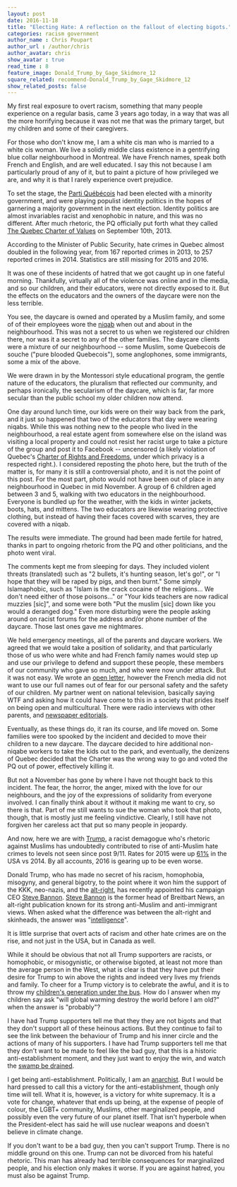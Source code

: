 ```yaml
---
layout: post
date: 2016-11-18
title: "Electing Hate: A reflection on the fallout of electing bigots."
categories: racism government
author_name : Chris Poupart
author_url : /author/chris
author_avatar: chris
show_avatar : true
read_time : 8
feature_image: Donald_Trump_by_Gage_Skidmore_12
square_related: recommend-Donald_Trump_by_Gage_Skidmore_12
show_related_posts: false
---
```



My first real exposure to overt racism, something that many people experience 
on a regular basis, came 3 years ago today, in a way that was all the more
horrifying because it was not me that was the primary target, but my children
and some of their caregivers.

For those who don't know me, I am a white cis man who is married to a white 
cis woman. We live a solidly middle class existence in a gentrifying blue
collar neighbourhood in Montreal. We have French names, speak both French and
English, and are well educated. I say this not because I am particularly proud
of any of it, but to paint a picture of how privileged we are, and why it is
that I rarely experience overt prejudice.

To set the stage, the [Parti Québécois](https://en.wikipedia.org/wiki/Parti_Qu%C3%A9b%C3%A9cois)
had been elected with a minority government, and were playing populist identity
politics in the hopes of garnering a majority government in the next election.
Identity politics are almost invariables racist and xenophobic in nature, and
this was no different. After much rhetoric, the PQ officially put forth what
they called [The Quebec Charter of Values](https://en.wikipedia.org/wiki/Quebec_Charter_of_Values)
on September 10th, 2013.

According to the Minister of Public Security, hate crimes in Quebec almost 
doubled in the following year, from 167 reported crimes in 2013, to 257 
reported crimes in 2014. Statistics are still missing for 2015 and 2016.

It was one of these incidents of hatred that we got caught up in one fateful
morning. Thankfully, virtually all of the violence was online and in the media,
and so our children, and their educators, were not directly exposed to it. But
the effects on the educators and the owners of the daycare were non the less 
terrible.

You see, the daycare is owned and operated by a Muslim family, and some of
of their employees wore the [niqab](https://en.wikipedia.org/wiki/Niq%C4%81b) 
when out and about in the neighbourhood. This was not a secret to us when we 
registered our children there, nor was it a secret to any of the other families.
The daycare clients were a mixture of our neighbourhood -- some Muslim, some 
Quebecois de souche ("pure blooded Quebecois"), some anglophones, some 
immigrants, some a mix of the above.

We were drawn in by the Montessori style educational program, the gentle nature
of the educators, the pluralism that reflected our community, and perhaps 
ironically, the secularism of the daycare, which is far, far more secular than 
the public school my older children now attend.

One day around lunch time, our kids were on their way back from the park, and
it just so happened that two of the educators that day were wearing niqabs.
While this was nothing new to the people who lived in the neighbourhood, a
real estate agent from somewhere else on the island was visiting a local 
property and could not resist her racist urge to take a picture of the group
and post it to Facebook -- uncensored (a likely violation of Quebec's 
[Charter of Rights and Freedoms](https://en.wikipedia.org/wiki/Quebec_Charter_of_Human_Rights_and_Freedoms), 
under which privacy is a respected right.). I considered reposting the photo
here, but the truth of the matter is, for many it is still a controversial
photo, and it is not the point of this post. For the most part, photo would not 
have been out of place in any neighbourhood in Quebec in mid November. A group 
of 6 children aged between 3 and 5, walking with two educators in the 
neighbourhood. Everyone is bundled up for the weather, with the kids in winter 
jackets, boots, hats, and mittens. The two educators are likewise wearing 
protective clothing, but instead of having their faces covered with scarves, 
they are covered with a niqab.

The results were immediate. The ground had been made fertile for hatred, thanks
in part to ongoing rhetoric from the PQ and other politicians, and the photo
went viral.

The comments kept me from sleeping for days. They included violent threats 
(translated) such as "2 bullets, it's hunting season, let's go!", or 
"I hope that they will be raped by pigs, and then burnt." Some simply 
Islamaphobic, such as "Islam is the crack cocaine of the religions... We don't
need either of those poisons..." or "Your kids teachers are now radical muzzies
[sic]", and some were both "Put the muslim [sic] down like you would a deranged
dog." Even more disturbing were the people asking around on racist forums for
the address and/or phone number of the daycare. Those last ones gave me 
nightmares.

We held emergency meetings, all of the parents and daycare workers. We agreed
that we would take a position of solidarity, and that particularly those of us
who were white and had French family names would step up and use our privilege
to defend and support these people, these members of our community who gave so
much, and who were now under attack.  But it was not easy. We wrote an
[open letter](https://www.scribd.com/document/186016584/We-Are-the-Parents),
however the French media did not want to use our full names out of fear for
our personal safety and the safety of our children. My partner went on national
television, basically saying WTF and asking how it could have come to this in a
society that prides itself on being open and multicultural. There were radio
interviews with other parents, and [newspaper editorials](https://web.archive.org/web/20120412044826/http://www.montrealgazette.com/What+daughter+afraid/6190977/story.html).

Eventually, as these things do, it ran its course, and life moved on. Some
families were too spooked by the incident and decided to move their children
to a new daycare. The daycare decided to hire additional non-niqabe workers to 
take the kids out to the park, and eventually, the denizens of Quebec decided 
that the Charter was the wrong way to go and voted the PQ out of power, 
effectively killing it.

But not a November has gone by where I have not thought back to this incident.
The fear, the horror, the anger, mixed with the love for our neighbours, and
the joy of the expressions of solidarity from everyone involved. I can finally
think about it without it making me want to cry, so there is that. Part of me
still wants to sue the woman who took that photo, though, that is mostly just
me feeling vindictive. Clearly, I still have not forgiven her careless act that
put so many people in jeopardy.

And now, here we are with [Trump](https://wilwheaton.tumblr.com/post/153047451354/anti-trump-masterpost), 
a racist demagogue who's rhetoric against Muslims has undoubtedly contributed 
to rise of anti-Muslim hate crimes to levels not seen since post 9/11. Rates 
for 2015 were up [61%](https://www.fbi.gov/news/stories/2015-hate-crime-statistics-released)
in the USA vs 2014. By all accounts, 2016 is gearing up to be even worse.

Donald Trump, who has made no secret of his racism, homophobia, misogyny, and
general bigotry, to the point where it won him the support of the KKK, 
neo-nazis, and the [alt-right](http://www.dailywire.com/news/9441/actual-conservatives-guide-alt-right-8-things-you-michael-knowles),
has recently appointed his campaign CEO [Steve Bannon](http://www.salon.com/2016/11/14/steve-bannon-runs-an-anti-semitic-website-is-a-misogynist-and-will-be-one-of-donald-trumps-senior-advisors/).
[Steve Bannon](http://heavy.com/news/2016/11/steve-bannon-stephen-steven-quotes-trump-racist-alt-right-allegations-jew-jewish-anti-semitism-israel-breitbart-divorce-white-nationalism/) 
is the former head of Breitbart News, an alt-right publication
known for its strong anti-Muslim and anti-immigrant views. When asked what the
difference was between the alt-right and skinheads, the answer was 
"[intelligence](http://www.breitbart.com/tech/2016/03/29/an-establishment-conservatives-guide-to-the-alt-right/)".

It is little surprise that overt acts of racism and other hate crimes are on
the rise, and not just in the USA, but in Canada as well.

While it should be obvious that not all Trump supporters are racists, or
homophobic, or misogynistic, or otherwise bigoted, at least not more than the
average person in the West, what is clear is that they have put their desire
for Trump to win above the rights and indeed very lives my friends and family.
To cheer for a Trump victory is to celebrate the awful, and it is to throw my
[children's generation under the bus](http://www.independent.co.uk/environment/noam-chomsky-donald-trump-climate-change-denier-global-warming-race-to-disaster-republicans-most-a7418296.html). How do I answer when my children say ask
"will global warming destroy the world before I am old?" when the answer is
"probably"?

I have had Trump supporters tell me that they they are not bigots and that they
don't support all of these heinous actions. But they continue to fail to see
the link between the behaviour of Trump and his inner circle and the actions
of many of his supporters. I have had Trump supporters tell me that they don't
want to be made to feel like the bad guy, that this is a historic 
anti-establishment moment, and they just want to enjoy the win, and watch the
[swamp be drained](https://www.warren.senate.gov/?p=press_release&id=1298).

I get being anti-establishment. Politically, I am an [anarchist](https://theanarchistlibrary.org/library/the-anarchist-faq-editorial-collective-an-anarchist-faq).
But I would be hard pressed to call this a victory for the anti-establishment,
though only time will tell. What it is, however, is a victory for white
supremacy. It is a vote for change, whatever that ends up being, at the
expense of people of colour, the LGBT+ community, Muslims, other marginalized
people, and possibly even the very future of our planet itself. That isn't
hyperbole when the President-elect has said he will use nuclear weapons and
doesn't believe in climate change.

If you don't want to be a bad guy, then you can't support Trump. There is no
middle ground on this one. Trump can not be divorced from his hateful rhetoric.
This man has already had terrible consequences for marginalized people, and his
election only makes it worse. If you are against hatred, you must also be
against Trump.
